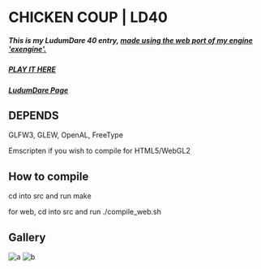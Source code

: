 # CHICKEN COUP | LD40
##### This is my LudumDare 40 entry, [made using the web port of my engine 'exengine'.](https://github.com/exezin/exengine-web)
##### [PLAY IT HERE](https://exezin.itch.io/chicken-coup)
##### [LudumDare Page](https://ldjam.com/events/ludum-dare/40/chicken-coup)

## DEPENDS
GLFW3, GLEW, OpenAL, FreeType

Emscripten if you wish to compile for HTML5/WebGL2

## How to compile
cd into src and run make

for web, cd into src and run ./compile_web.sh

## Gallery
![a](https://i.imgur.com/Nd1PZl0.png)
![b](https://i.imgur.com/KedhELs.gif)
